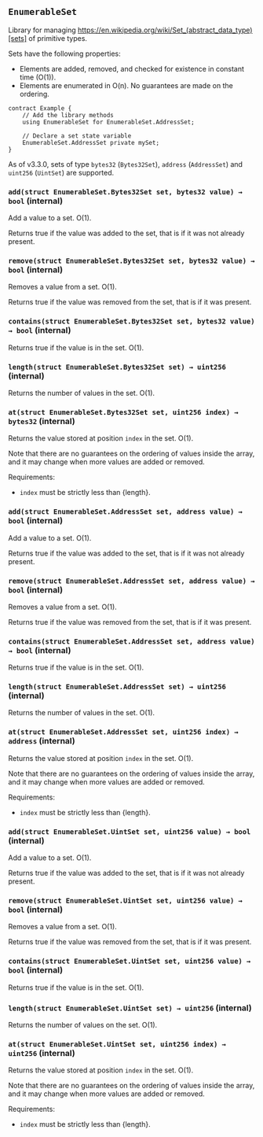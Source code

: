 ## `EnumerableSet`



Library for managing
https://en.wikipedia.org/wiki/Set_(abstract_data_type)[sets] of primitive
types.

Sets have the following properties:

- Elements are added, removed, and checked for existence in constant time
(O(1)).
- Elements are enumerated in O(n). No guarantees are made on the ordering.

```
contract Example {
    // Add the library methods
    using EnumerableSet for EnumerableSet.AddressSet;

    // Declare a set state variable
    EnumerableSet.AddressSet private mySet;
}
```

As of v3.3.0, sets of type `bytes32` (`Bytes32Set`), `address` (`AddressSet`)
and `uint256` (`UintSet`) are supported.


### `add(struct EnumerableSet.Bytes32Set set, bytes32 value) → bool` (internal)



Add a value to a set. O(1).

Returns true if the value was added to the set, that is if it was not
already present.

### `remove(struct EnumerableSet.Bytes32Set set, bytes32 value) → bool` (internal)



Removes a value from a set. O(1).

Returns true if the value was removed from the set, that is if it was
present.

### `contains(struct EnumerableSet.Bytes32Set set, bytes32 value) → bool` (internal)



Returns true if the value is in the set. O(1).

### `length(struct EnumerableSet.Bytes32Set set) → uint256` (internal)



Returns the number of values in the set. O(1).

### `at(struct EnumerableSet.Bytes32Set set, uint256 index) → bytes32` (internal)



Returns the value stored at position `index` in the set. O(1).

Note that there are no guarantees on the ordering of values inside the
array, and it may change when more values are added or removed.

Requirements:

- `index` must be strictly less than {length}.

### `add(struct EnumerableSet.AddressSet set, address value) → bool` (internal)



Add a value to a set. O(1).

Returns true if the value was added to the set, that is if it was not
already present.

### `remove(struct EnumerableSet.AddressSet set, address value) → bool` (internal)



Removes a value from a set. O(1).

Returns true if the value was removed from the set, that is if it was
present.

### `contains(struct EnumerableSet.AddressSet set, address value) → bool` (internal)



Returns true if the value is in the set. O(1).

### `length(struct EnumerableSet.AddressSet set) → uint256` (internal)



Returns the number of values in the set. O(1).

### `at(struct EnumerableSet.AddressSet set, uint256 index) → address` (internal)



Returns the value stored at position `index` in the set. O(1).

Note that there are no guarantees on the ordering of values inside the
array, and it may change when more values are added or removed.

Requirements:

- `index` must be strictly less than {length}.

### `add(struct EnumerableSet.UintSet set, uint256 value) → bool` (internal)



Add a value to a set. O(1).

Returns true if the value was added to the set, that is if it was not
already present.

### `remove(struct EnumerableSet.UintSet set, uint256 value) → bool` (internal)



Removes a value from a set. O(1).

Returns true if the value was removed from the set, that is if it was
present.

### `contains(struct EnumerableSet.UintSet set, uint256 value) → bool` (internal)



Returns true if the value is in the set. O(1).

### `length(struct EnumerableSet.UintSet set) → uint256` (internal)



Returns the number of values on the set. O(1).

### `at(struct EnumerableSet.UintSet set, uint256 index) → uint256` (internal)



Returns the value stored at position `index` in the set. O(1).

Note that there are no guarantees on the ordering of values inside the
array, and it may change when more values are added or removed.

Requirements:

- `index` must be strictly less than {length}.


